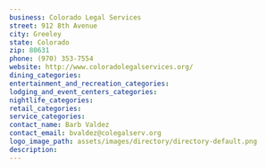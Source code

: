 ```yaml
---
business: Colorado Legal Services
street: 912 8th Avenue
city: Greeley
state: Colorado
zip: 80631
phone: (970) 353-7554
website: http://www.coloradolegalservices.org/
dining_categories: 
entertainment_and_recreation_categories: 
lodging_and_event_centers_categories: 
nightlife_categories: 
retail_categories: 
service_categories: 
contact_name: Barb Valdez
contact_email: bvaldez@colegalserv.org
logo_image_path: assets/images/directory/directory-default.png
description: 
---
```

